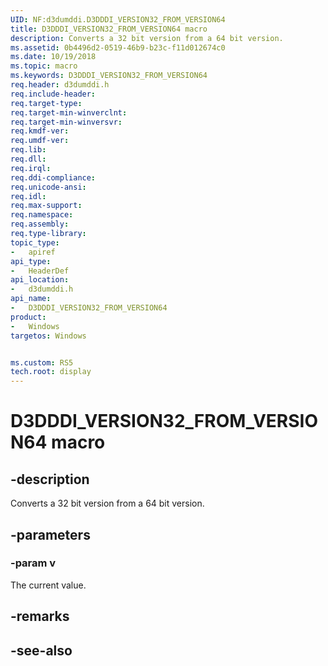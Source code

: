 ```yaml
---
UID: NF:d3dumddi.D3DDDI_VERSION32_FROM_VERSION64
title: D3DDDI_VERSION32_FROM_VERSION64 macro
description: Converts a 32 bit version from a 64 bit version.
ms.assetid: 0b4496d2-0519-46b9-b23c-f11d012674c0
ms.date: 10/19/2018
ms.topic: macro
ms.keywords: D3DDDI_VERSION32_FROM_VERSION64
req.header: d3dumddi.h
req.include-header:
req.target-type:
req.target-min-winverclnt:
req.target-min-winversvr:
req.kmdf-ver:
req.umdf-ver:
req.lib:
req.dll:
req.irql: 
req.ddi-compliance:
req.unicode-ansi:
req.idl:
req.max-support:
req.namespace:
req.assembly:
req.type-library: 
topic_type: 
-	apiref
api_type: 
-	HeaderDef
api_location: 
-	d3dumddi.h
api_name: 
-	D3DDDI_VERSION32_FROM_VERSION64
product:
-	Windows
targetos: Windows


ms.custom: RS5
tech.root: display
---
```


# D3DDDI_VERSION32_FROM_VERSION64 macro


## -description

Converts a 32 bit version from a 64 bit version.

## -parameters

### -param v

The current value.

## -remarks

## -see-also
